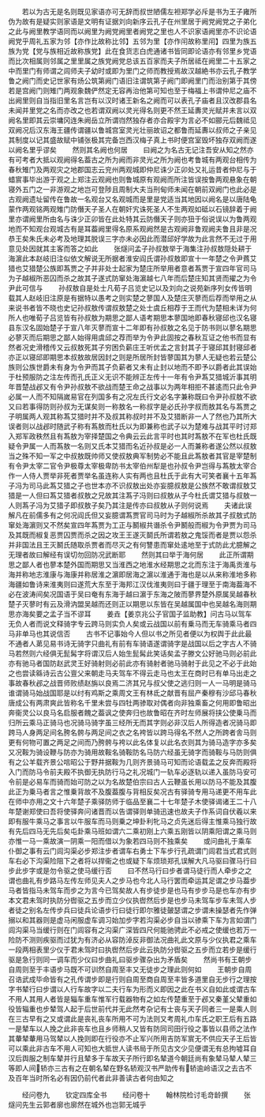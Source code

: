 <!-- { "loadSidebar": true } -->
　　若以为古无是名则既见家语亦可无辞而叔世陋儒左袒郑学必斥是书为王子雍所伪为故有是疑实则家语是文明有证据刘向新序云孔子在州里居于阙党阙党之子弟化之此与阙里教学语同而以阙里为阙党阙里者阙党之里也人不识家语阙里亦不识论语阙党乎周礼五家为邻【亦作比故称比邻】五邻为里【亦作闬故称里闬】四里为族五族为党【党与族相近故称族党】此在食货志白虎通诸书皆同即论语亦有邻里乡党语而比次相属则邻属之里里属之族党阙党总该五百家而夫子所居祗在阙里二十五家之中而里门有师谓之闾师夫子幼时或即为里门之师而教授焉故汉越絶书亦云孔子教学鲁之阙门而史记世家有炀公筑第阙门语旧注谓筑第子阙门即阙里门而治别第于其傍若是宫阙门则雉门两观象魏俨然定无容再治他第可知也至于梅福上书谓仲尼之庙不出阙里则自当指旧里名言岂有以汉时诸王新名之阙而可以表孔子庙者且汉改郡县名未闻并里党之名而亦改之也若谓双阙以灵光得名则更不然王延夀灵光赋并未言以双阙名里即其云崇墉冈连朱阙岳立所谓岿然独存者亦合殿宇为言必不如郦元后魏祗见双阙况后汉东海王疆传谓疆以鲁城宫室灵光壮丽故诏之都鲁而延夀以叔师之子亲见其制度以记其盛故赋中铺张极其完备岂西汉梅子真上书时便宫室毁坏独存双阙而遂以阙名里乎谬矣
　　然则其名阙也何居
　　曰阙之为名古无记注吾安从知之然亦有可考者大抵以观阙得名葢古之所为阙而非灵光之所为阙也考鲁城有两观台相传为春秋雉门及两观灾之地郡国志云兖州两观城即仲尼诛少正卯处又礼运昔者仲尼与于蜡賔事毕出游于观之上郑注云观阙也则鲁城原有观阙而所注皆误按鲁两观悬象在朝寝外五门之一非游观之地岂可登陟且周制大夫当刑甸师未闻在朝前双阙门也此必是古观阙遗址留传在鲁故一名观台又名观城而是里是党适当其地因以阙名是以唐陆龟蒙作两观铭两观雉门防僭天子圣人在朝奸宄诛死圣人不生两观如砥以石镜辞着于阙里亦谓阙里所由名与诛少正卯皆在此处特其云防僭天子则亦狃于俗说误以为鲁两观地而不知观台观城古有是耳葢阙里得名原系观阙然是古观阙非鲁观阙夫鲁且非是况恭王矣朱氏未必考及地理其脱误三字亦未必因此而潜邱好学故为此言然不无过于用意见处因就其主客而答之如此
　　张燧问孟子孙叔敖举于海集注孙叔敖隠处耕于海濵此本赵岐旧注似依文解说无所据者淮安阎氏谓孙叔敖即宣十一年楚之令尹蔿艾猎也艾猎楚公族即蒍贾之子并非处士起家为楚庄所举用者意者蒍贾于宣四年官司马为子越椒所恶囚而杀之故其子遂式防窜处海濵越七八年而后楚庄知其贤而擢之为令尹此可信与
　　孙叔敖自是处士凡荀子吕览史记以及刘向之说苑新序列女传皆明载其人赵岐旧注原是有据特以愚考之则实楚之蓼国人及楚庄灭蓼而后荐而举用之从来说书者皆不晓也史记孙叔敖传谓叔敖楚之处士虞丘相荐于王而代为楚相未详为何所人也唯荀子吕览皆有孙叔敖为期思之鄙人语考期思本蓼国地即春秋寝邱也汉名寝县东汉名固始楚子于宣八年灭蓼而宣十二年即有孙叔敖之名见于防书则以蓼名期思必蓼灭而后期思之鄙人始得用虞邱之荐而举为令尹此固按之春秋互证之他书而显有然者况史滑稽传又云叔敖死其子穷困负薪庄王听优孟之言封其子于寝邱其封寝邱者亦正以寝邱即期思本叔敖故居因封之则是所居所封皆蓼国其为蓼人无疑也若云楚公族则公族世爵未有身为令尹而其子负薪者又未有止封以地而不即予以爵者此其误始于杜预服防之注左传而孔氏正义无识不能辨正左传十一年有令尹蒍艾猎城沂事其明年晋楚战邲又有令尹孙叔敖不欲战而楚王命之战事以为两年相拒不甚逺而只此令尹必属一人而不知隔嵗易官在列国多有之况左氏行文必名字兼称既曰令尹孙叔敖不欲又曰若事得防则孙叔为无谋矣则一称敖名一称叔字是必氏孙字叔而敖其名与蒍贾之子明属两人观其称蒍艾猎时并不及叔其称叔时并不及艾猎断非一人了然也乃其所大误者则以战邲时随武子称有蒍敖而杜氏以为即兼称也武子以为楚难与战其平时讨郑入郑军政秩然且有蒍敖为宰择楚国之令典云云此言平时也其时蒍敖不在军也杜氏既疑令尹属一人而蒍敖一名则又氏本艾猎而名近孙叔是必一人而兼称者遂公然以叔敖当之殊不知一军之中叔敖既帅师又使叔敖典军制势必不能且此蒍敖者其官是宰楚制有令尹太宰二官令尹极尊太宰极卑防书太宰伯州犁是也孙叔令尹岂得与蒍敖太宰合作一人侍人贾举非死者贾举名虽连称人实有两也且杜氏于此有大可笑者襄十五年蒍子冯为司马此蒍艾猎之子也世本亦不识叔敖出处亦妄臆叔敖是公族然不敢谓叔敖艾猎是一人但曰蒍艾猎者叔敖之兄故其注蒍子冯则曰叔敖从子今杜氏谓艾猎与叔敖一人则蒍子冯为艾猎子即叔敖子矣乃其注是传亦曰叔敖从子则何说焉
　　夫诸此误解凡在前儒多有之何况阎氏但又妄臆谓蒍贾官司马时为子越椒所杀故其子叔敖式防窜处海濵则又不然矣宣四年蒍贾为工正与鬭椒共谮杀令尹鬭般而椒为令尹贾为司马及其既而椒复恶贾囚贾而杀之因之攻王王遂灭鬬氏所谓若敖之鬼馁而者是贾以怨杀并非国法且王灭鬭氏随取杀贾者而尽灭之有何讐患而窜处逺地至于式防此尤臆解之无理者故曰解经有误切勿回防况武断耶
　　然则其曰举于海何居
　　此正所谓期思之鄙人者也蓼本楚外国而期思又当淮西之地淮水经期思之北而东注于海禹贡淮与海并称地志淮康与海康并称居淮之濵即居海之濵以淮通于海也是以从来称淮地多称海疆如鲁诗来淮夷则曰遂荒大东至于海邦江汉伐淮夷则曰于疆于理至于南海葢海不必在波涛间矣况国语于吴曰奄有东海于越曰濵于东海之陂而蓼界楚外原属吴越春秋楚子灭蓼时有云及滑汭盟吴越而还则正以期思以东皆在吴越属国中也吴越名海则期思亦海矣要之孟子当不谬耳
　　姜垚【姜京兆公子官国子监助教】问古马以驾车无负人者而说文释骑字专云跨马则实负人矣或云战国以前有乗马而无车骑乘马者四马非单马也其说信否
　　古书不记事始今人但以书之所见者便以为权舆于此此最不通者人苐见易书诗无骑字只曲礼有前有车骑语遂谓骑字是战国以后之字古人不骑马若然则六经俱无髭髯字将谓汉后人始生髭髯此笑话矣孟子滕文公好驰马则必前此亦有驰马者国防赵武灵王好骑射则必前此亦有骑射者驰马骑射于此见之不必于此始之也尝读緜诗云古公亶父来朝走马夫驾车不得云走马也太王在商时已有单马出走之事故春秋邲之战晋师败绩赵旃以良焉二济其兄与叔父使之逃归则一人一马明是骑马谁谓骑马始战国耶是以纣有鸡斯之乘周文王有林氐之献晋有屈产秦穆有沙邱马春秋唐成公有两肃爽此皆称名千里未尝与四牡两骖取对偶者向非独乘畜之何用即鲁昭出奔衞灵公以良马名启服者餽之葢讽之使奔归也故鲁昭在齐时左师展将挟公使乗马而归所云乘马正骑马也况骑马骑字虽三经所无而其字则必非汉后人所得造者况骑马即跨马人身两足间名胯名骻与两足间之衣之名袴皆以跨马得名不然人之所跨者舎马则更有何物可置之两足之间而乃胯骻与袴以此名体复以此名衣则其为骑马造字亦多矣又况鞍为骑设鞭与防亦为骑用故鞍名骑鞍防名马防六经虽无骑字而骑鞍与马防则俱有之公羊载齐景公唁昭公于野井据鞍为几则齐景骑马可知而论语载孟之反奔而殿将入门而防马令前夫殿不执御无执防行马之礼况城门一轨车必逐轨以递入虽防马安可令前是必易车而骑而始可防之以为名故楚伯宗曰古人云鞭虽长用以防马不能及其腹此正为乗马者言之惟乗背故不及腹葢腹与背相反矣况古有驿骑专用马递更不用车此在师中亦用之文十六年楚子乘驿防师于临品至襄二十七年楚子木使驿谒诸王二十八年楚谢郑使曰吾将使驿奔问诸晋而以告谓驿则单骑迅速也故夫子作系词自伏羲以来即有服牛乘马之事言以牛服车而马则乗之坤卦利牝马之贞先迷后得主惟乘马独行故有先后四马无先后矣屯卦乘马班如谓六二乘初刚上六乘五刚皆以阴乘阳谓之乘马则亦惟一马一乘故演一阴乘一阳而借以为象若四马则不独乘矣
　　或问曲礼于乘车仆御之事有云门闾沟渠必步郑注步者谓车右勇士下车步行孔疏谓门闾君当式君式则车右必下沟渠险阻下之者将以捍衞之也或疑下车烦琐郑孔误解大凡马驱曰骤马行曰步此步字或是勿令驱之使马缓行否
　　曰不然马行曰步者谓马徒行而人牵步之之谓也曲礼有步路马左传左师见夫人之步马也今北人马行罢而牵运其足谓之步马葢步马者皆指马未驾车而步之为言今已驾矣故人有步徒步是也马有步步马是也车亦有步本文君未驾时执防分辔驱之五步而立少仪执辔然后步是也步马未驾车步车未驾人步者徒之别名左传步兵曰徒兵论语步行曰徒行即尔雅徒皷瑟谓之步谓未操瑟者先作弹搦以和其器则是虚马闲服虚车调习始加步字若沟渠必步自当以骖乘下车为言如谓门闾沟渠马当缓行则在门闾容有之沟渠广深皆四尺何能驰骋此不必戒之使缓也若万一险防不测则疾驱而过犹为有济必从容防淖反非御法况曲礼此文原与少仪执君之乘车一段两相表里少仪于君未驾时曰执辔然后步此云执防分辔驱之五步而立若步是缓行驱是急行则同一调车而少仪曰步曲礼曰驱步骤杂出为矛盾矣
　　然尚书有王朝步自周则至于丰语步马既不可训然自周至丰又无徒步之理此则何如
　　王朝步自周召诰武成毕命皆有之孔传谓步即是行则自周至商自周至丰皆多道里自无步行之理按字书辇行曰步谓以人行车故字以二夫行车为形而义即因之此在书义自如此或谓古车不用人其用人者皆是辎车重车惟军行载器物有之如左传楚重至于邲又秦堇父辇重如役皆辎重也步辇驾人起于后世前代并无此然考杂记有士丧与天子同者三一是乘人则在三古早有之又或谓此是丧礼丧车所用不可为法则又考周礼巾车氏之职王后有五路一是辇车以人挽之此非丧车也且乡师稍人又皆有防同司田行役之事皆以县师之法作其輂辇輂用马驾辇以人挽则即在行役亦不止军兴所用吉防军賔无不供应天子王后皆可以乘此非古车不用人可知也大抵世人读书局于所见古文少见便谓无有总拘墟耳自汉后舆服之制车辇并行且辇多于车故天子所行即名辇道今朝廷尚有象辇马辇人辇三等即人间轿亦三古有之在朝名辇在野名轿观汉书严助传有轿逾岭语汉之去古不及百年当时所名必有因仍前代者此非善读古者何由知之

　　经问卷九
　　钦定四库全书
　　经问卷十
　　翰林院检讨毛竒龄撰
　　张燧问先生云郭者廓也廓然在城外也岂郭无城乎
